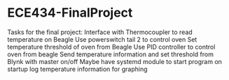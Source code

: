 # ECE434-FinalProject

Tasks for the final project:
Interface with Thermocoupler to read temperature on Beagle
Use powerswitch tail 2 to control oven
Set temperature threshold of oven from Beagle
Use PID controller to control oven from beagle
Send temperature information and set threshold from Blynk with master on/off
Maybe have systemd module to start program on startup
log temperature information for graphing

